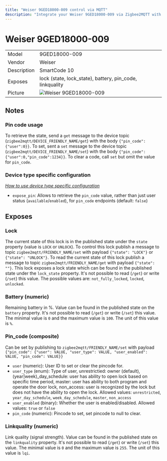 ```yaml
---
title: "Weiser 9GED18000-009 control via MQTT"
description: "Integrate your Weiser 9GED18000-009 via Zigbee2MQTT with whatever smart home infrastructure you are using without the vendors bridge or gateway."
---
```


<!-- !!!! -->
<!-- ATTENTION: This file is auto-generated through docgen! -->
<!-- You can only edit the "## Notes"-Section. -->
<!-- !!!! -->

# Weiser 9GED18000-009

|     |     |
|-----|-----|
| Model | 9GED18000-009  |
| Vendor  | Weiser  |
| Description | SmartCode 10 |
| Exposes | lock (state, lock_state), battery, pin_code, linkquality |
| Picture | ![Weiser 9GED18000-009](https://psi-4ward.github.io/zigbee2mqtt-docs/images/devices/9GED18000-009.jpg) |


## Notes


### Pin code usage
To retrieve the state, send a `get` message to the device topic (`zigbee2mqtt/DEVICE_FRIENDLY_NAME/get`) with the body `{"pin_code":{"user":0}}`. To set, sent a `set` message to the device topic (`zigbee2mqtt/DEVICE_FRIENDLY_NAME/set`) with the body `{"pin_code":{"user":0,"pin_code":1234}}`. To clear a code, call `set` but omit the value for `pin_code`.

### Device type specific configuration
*[How to use device type specific configuration](../guide/configuration/#device-specific-configuration)*

* `expose_pin`: Allows to retrieve the `pin_code` value, rather than just user status (`available`/`enabled`), for `pin_code` endpoints (default: `false`)



## Exposes

### Lock 
The current state of this lock is in the published state under the `state` property (value is `LOCK` or `UNLOCK`).
To control this lock publish a message to topic `zigbee2mqtt/FRIENDLY_NAME/set` with payload `{"state": "LOCK"}` or `{"state": "UNLOCK"}`.
To read the current state of this lock publish a message to topic `zigbee2mqtt/FRIENDLY_NAME/get` with payload `{"state": ""}`.
This lock exposes a lock state which can be found in the published state under the `lock_state` property. It's not possible to read (`/get`) or write (`/set`) this value. The possible values are: `not_fully_locked`, `locked`, `unlocked`.

### Battery (numeric)
Remaining battery in %.
Value can be found in the published state on the `battery` property.
It's not possible to read (`/get`) or write (`/set`) this value.
The minimal value is `0` and the maximum value is `100`.
The unit of this value is `%`.

### Pin_code (composite)
Can be set by publishing to `zigbee2mqtt/FRIENDLY_NAME/set` with payload `{"pin_code": {"user": VALUE, "user_type": VALUE, "user_enabled": VALUE, "pin_code": VALUE}}`
- `user` (numeric): User ID to set or clear the pincode for. 
- `user_type` (enum): Type of user, unrestrictied: owner (default), (year|week)_day_schedule: user has ability to open lock based on specific time period, master: user has ability to both program and operate the door lock, non_access: user is recognized by the lock but does not have the ability to open the lock. Allowed values: `unrestricted`, `year_day_schedule`, `week_day_schedule`, `master`, `non_access`
- `user_enabled` (binary): Whether the user is enabled/disabled. Allowed values: `true` or `false`
- `pin_code` (numeric): Pincode to set, set pincode to null to clear. 

### Linkquality (numeric)
Link quality (signal strength).
Value can be found in the published state on the `linkquality` property.
It's not possible to read (`/get`) or write (`/set`) this value.
The minimal value is `0` and the maximum value is `255`.
The unit of this value is `lqi`.

